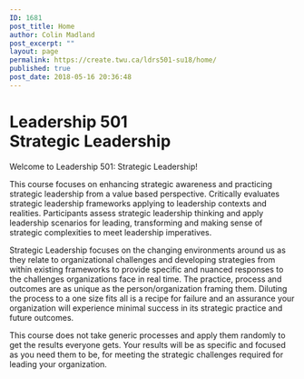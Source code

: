 ```yaml
---
ID: 1681
post_title: Home
author: Colin Madland
post_excerpt: ""
layout: page
permalink: https://create.twu.ca/ldrs501-su18/home/
published: true
post_date: 2018-05-16 20:36:48
---
```

<!--themify_builder_static--><h1>Leadership 501<br/>Strategic Leadership</h1>
 <p>Welcome to Leadership 501: Strategic Leadership!</p> <p>This course focuses on enhancing strategic awareness and practicing strategic leadership from a value based perspective. Critically evaluates strategic leadership frameworks applying to leadership contexts and realities. Participants assess strategic leadership thinking and apply leadership scenarios for leading, transforming and making sense of strategic complexities to meet leadership imperatives.</p> <p>Strategic Leadership focuses on the changing environments around us as they relate to organizational challenges and developing strategies from within existing frameworks to provide specific and nuanced responses to the challenges organizations face in real time. The practice, process and outcomes are as unique as the person/organization framing them. Diluting the process to a one size fits all is a recipe for failure and an assurance your organization will experience minimal success in its strategic practice and future outcomes.</p> <p>This course does not take generic processes and apply them randomly to get the results everyone gets. Your results will be as specific and focused as you need them to be, for meeting the strategic challenges required for leading your organization.</p><!--/themify_builder_static-->